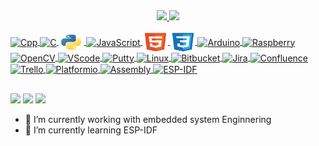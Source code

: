 
<div align="center">
  <a href="https://github.com/Rick-Andrade">
  <img height="180em" src="https://github-readme-stats.vercel.app/api?username=Rick-Andrade&show_icons=true&theme=highcontrast&include_all_commits=true&count_private=true"/>
  <img height="180em" src="https://github-readme-stats.vercel.app/api/top-langs/?username=Rick-Andrade&layout=compact&langs_count=7&theme=highcontrast"/>
</div>

</div>

<div style="display: inline_block"><br>
  <img align="center" alt="Cpp" height="30" width="40" src="https://cdn.jsdelivr.net/gh/devicons/devicon/icons/cplusplus/cplusplus-original.svg">
  <img align="center" alt="C" height="30" width="40" src="https://cdn.jsdelivr.net/gh/devicons/devicon/icons/c/c-original.svg">
  <img align="center" alt="Python" height="30" width="40" src="https://raw.githubusercontent.com/devicons/devicon/master/icons/python/python-original.svg">
  <img align="center" alt="JavaScript" height="30" width="40" src="https://cdn.jsdelivr.net/gh/devicons/devicon/icons/javascript/javascript-original.svg">
  <img align="center" alt="HTML" height="30" width="40" src="https://raw.githubusercontent.com/devicons/devicon/master/icons/html5/html5-original.svg">
  <img align="center" alt="CSS" height="30" width="40" src="https://raw.githubusercontent.com/devicons/devicon/master/icons/css3/css3-original.svg">
  <img align="center" alt="Arduino" height="30" width="40" src="https://cdn.jsdelivr.net/gh/devicons/devicon/icons/arduino/arduino-original-wordmark.svg">
  <img align="center" alt="Raspberry" height="30" width="40" src="https://cdn.jsdelivr.net/gh/devicons/devicon/icons/raspberrypi/raspberrypi-original.svg">
  <img align="center" alt="OpenCV" height="30" width="40" src="https://cdn.jsdelivr.net/gh/devicons/devicon/icons/opencv/opencv-original-wordmark.svg">
  <img align="center" alt="VScode" height="30" width="40" src="https://cdn.jsdelivr.net/gh/devicons/devicon/icons/vscode/vscode-original.svg">
  <img align="center" alt="Putty" height="30" width="40" src="https://cdn.jsdelivr.net/gh/devicons/devicon/icons/putty/putty-original.svg">
  <img align="center" alt="Linux" height="30" width="40" src= "https://cdn.jsdelivr.net/gh/devicons/devicon/icons/linux/linux-original.svg">
  <img align="center" alt="Bitbucket" height="30" width="40" src= "https://cdn.jsdelivr.net/gh/devicons/devicon/icons/bitbucket/bitbucket-original-wordmark.svg">
  <img align="center" alt="Jira" height="30" width="40" src= "https://cdn.jsdelivr.net/gh/devicons/devicon/icons/jira/jira-original.svg">
  <img align="center" alt="Confluence" height="30" width="40" src= "https://cdn.jsdelivr.net/gh/devicons/devicon/icons/confluence/confluence-original.svg">
  <img align="center" alt="Trello" height="30" width="40" src= "https://cdn.jsdelivr.net/gh/devicons/devicon/icons/trello/trello-plain.svg">
  <img align="center" alt="Platformio" height="30" width="40" src= "https://upload.wikimedia.org/wikipedia/commons/c/cd/PlatformIO_logo.svg">
  <img align="center" alt="Assembly" height="30" width="40" src= "https://hackr.io/tutorials/assembly-language/logo-assembly-language.svg?ver=1603208610">
  <img align="center" alt="ESP-IDF" height="30" width="40" src= "https://cdn-images-1.medium.com/max/1200/1*G4K85o5wVIWDgeuIR1NpGA.jpeg">
</div>

##

<div> 
  <a href="https://instagram.com/rickgandrade" target="_blank"><img src="https://img.shields.io/badge/-Instagram-%23E4405F?style=for-the-badge&logo=instagram&logoColor=white" target="_blank"></a>
 <a href="https://discordapp.com/users/714185229803192420" target="_blank"><img src="https://img.shields.io/badge/Discord-7289DA?style=for-the-badge&logo=discord&logoColor=white" target="_blank"></a> 
  <a href="https://www.linkedin.com/in/henrique-andrade-207893190" target="_blank"><img src="https://img.shields.io/badge/-LinkedIn-%230077B5?style=for-the-badge&logo=linkedin&logoColor=white" target="_blank"></a> 
</div>

- 🔭 I’m currently working with embedded system Enginnering
- 🌱 I’m currently learning ESP-IDF

